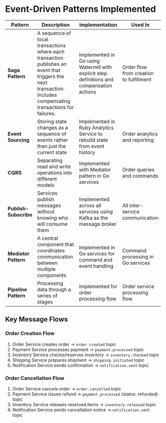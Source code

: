 # Event-Driven Patterns Implemented

| Pattern | Description | Implementation | Used In |
|---------|-------------|----------------|---------|
| **Saga Pattern** | A sequence of local transactions where each transaction publishes an event that triggers the next transaction. Includes compensating transactions for failures. | Implemented in Go using Watermill with explicit step definitions and compensation actions | Order flow from creation to fulfillment |
| **Event Sourcing** | Storing state changes as a sequence of events rather than just the current state | Implemented in Ruby Analytics Service to rebuild state from event history | Order analytics and reporting |
| **CQRS** | Separating read and write operations into different models | Implemented with Mediator pattern in Go services | Order queries and commands |
| **Publish-Subscribe** | Services publish messages without knowing who will consume them | Implemented across all services using Kafka as the message broker | All inter-service communication |
| **Mediator Pattern** | A central component that coordinates communication between multiple components | Implemented in Go services for command and event handling | Command processing in Go services |
| **Pipeline Pattern** | Processing data through a series of stages | Implemented for order processing flow | Order service processing flow |

## Key Message Flows

### Order Creation Flow
1. Order Service creates order → `order.created` topic
2. Payment Service processes payment → `payment.processed` topic
3. Inventory Service checks/reserves inventory → `inventory.checked` topic
4. Shipping Service prepares shipment → `shipping.initiated` topic
5. Notification Service sends confirmation → `notification.sent` topic

### Order Cancellation Flow
1. Order Service cancels order → `order.cancelled` topic
2. Payment Service issues refund → `payment.processed` (status: refunded) topic
3. Inventory Service releases reserved items → `inventory.released` topic
4. Notification Service sends cancellation notice → `notification.sent` topic